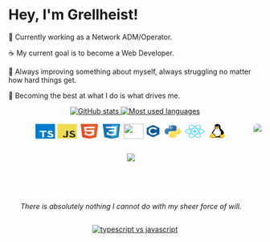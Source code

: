 # Hey, I'm Grellheist!

🐧 Currently working as a Network ADM/Operator.

☕ My current goal is to become a Web Developer.

💪 Always improving something about myself, always struggling no matter how hard things get.

🗿 Becoming the best at what I do is what drives me.

<div align="center">
  <a href="https://github.com/Grellheist">
  <img height="180em" src="https://github-readme-stats-grellheist.vercel.app/api?username=grellheist&theme=tokyonight&show_icons=true&count_private=true" alt="GitHub stats" />
  <img height="180em" src="https://github-readme-stats-grellheist.vercel.app/api/top-langs/?username=grellheist&layout=compact&hide=shell,tex,scss,ejs,,python,css&theme=tokyonight" alt="Most used languages"/>
</div>
<div style="display: inline_block" align="center"><br>
  <a href="https://github.com/Grellheist"><img align="right" height="165" style="border-radius:50px;" src="https://streak-stats.demolab.com?user=grellheist&theme=tokyonight&hide_border=true)](https://git.io/streak-stats)" /></a>
  <img align="center" height="30" width="40" src="https://raw.githubusercontent.com/devicons/devicon/1119b9f84c0290e0f0b38982099a2bd027a48bf1/icons/typescript/typescript-plain.svg"/>
  <img align="center" height="30" width="40" src="https://raw.githubusercontent.com/devicons/devicon/master/icons/javascript/javascript-original.svg"/>
  <img align="center" height="30" width="40" src="https://raw.githubusercontent.com/devicons/devicon/master/icons/html5/html5-original.svg"/>
  <img align="center" height="30" width="40" src="https://raw.githubusercontent.com/devicons/devicon/master/icons/css3/css3-original.svg"/>
  <img align="center" height="30" width="40" src="https://www.rust-lang.org/logos/rust-logo-64x64.png"/>
  <img align="center" height="25" width="30" src="https://raw.githubusercontent.com/devicons/devicon/1119b9f84c0290e0f0b38982099a2bd027a48bf1/icons/c/c-plain.svg"/>
  <img align="center" height="30" width="40" src="https://raw.githubusercontent.com/devicons/devicon/master/icons/python/python-original.svg"/>
  <img align="center" height="30" width="40" src="https://raw.githubusercontent.com/devicons/devicon/1119b9f84c0290e0f0b38982099a2bd027a48bf1/icons/react/react-original.svg"/>
  <img align="center" height="30" width="40" src="https://raw.githubusercontent.com/devicons/devicon/master/icons/linux/linux-original.svg"/>
 </div>
  
  ##
  
  <div align="center">
  <a href="https://www.codewars.com/users/Grellheist"><img src="https://www.codewars.com/users/Grellheist/badges/large"></a><br><br>
  </div>
  
  ##
  
  <div>
  <br>
  <p align="center"><i>There is absolutely nothing I cannot do with my sheer force of will.</i></p>
</div>

  ##
  
  <div align="center">
  <a href="https://github.com/Grellheist"><img src="https://pbs.twimg.com/media/EzRewP5VUAowWoN?format=png&name=900x900" title="typescript vs javascript"/></a><div></div>
  </div>
                                                                  

